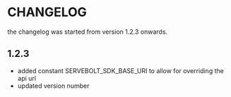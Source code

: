 # CHANGELOG
the changelog was started from version 1.2.3 onwards. 

## 1.2.3
* added constant SERVEBOLT_SDK_BASE_URI to allow for overriding the api url
* updated version number
